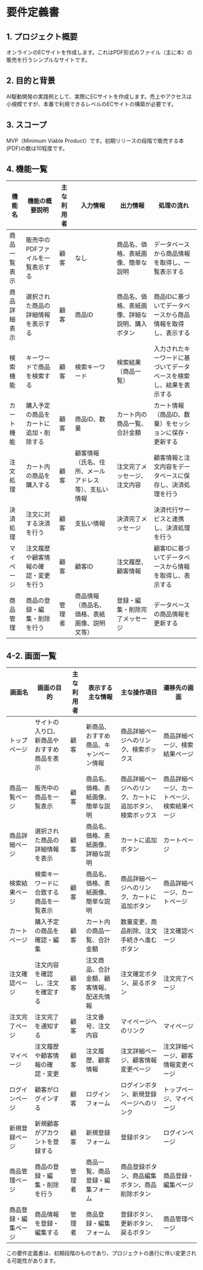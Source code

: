 # 要件定義書

## 1. プロジェクト概要

オンラインのECサイトを作成します。これはPDF形式のファイル（主に本）の販売を行うシンプルなサイトです。

## 2. 目的と背景

AI駆動開発の実践例として、実際にECサイトを作成します。売上やアクセスは小規模ですが、本番で利用できるレベルのECサイトの構築が必要です。

## 3. スコープ

MVP（Minimum Viable Product）です。初期リリースの段階で販売する本(PDF)の数は10程度です。

## 4. 機能一覧

| 機能名 | 機能の概要説明 | 主な利用者 | 入力情報 | 出力情報 | 処理の流れ |
|---|---|---|---|---|---|
| 商品一覧表示 | 販売中のPDFファイルを一覧表示する | 顧客 | なし | 商品名、価格、表紙画像、簡単な説明 | データベースから商品情報を取得し、一覧表示する |
| 商品詳細表示 | 選択された商品の詳細情報を表示する | 顧客 | 商品ID | 商品名、価格、表紙画像、詳細な説明、購入ボタン | 商品IDに基づいてデータベースから商品情報を取得し、表示する |
| 検索機能 | キーワードで商品を検索する | 顧客 | 検索キーワード | 検索結果（商品一覧） | 入力されたキーワードに基づいてデータベースを検索し、結果を表示する |
| カート機能 | 購入予定の商品をカートに追加・削除する | 顧客 | 商品ID、数量 | カート内の商品一覧、合計金額 | カート情報（商品ID、数量）をセッションに保存・更新する |
| 注文処理 | カート内の商品を購入する | 顧客 | 顧客情報（氏名、住所、メールアドレス等）、支払い情報 | 注文完了メッセージ、注文内容 | 顧客情報と注文内容をデータベースに保存し、決済処理を行う |
| 決済処理 | 注文に対する決済を行う | 顧客 | 支払い情報 | 決済完了メッセージ | 決済代行サービスと連携し、決済処理を行う |
| マイページ | 注文履歴や顧客情報の確認・変更を行う | 顧客 | 顧客ID | 注文履歴、顧客情報 | 顧客IDに基づいてデータベースから情報を取得し、表示する |
| 商品管理 | 商品の登録・編集・削除を行う | 管理者 | 商品情報（商品名、価格、表紙画像、説明文等） | 登録・編集・削除完了メッセージ | データベースの商品情報を更新する |


## 4-2. 画面一覧

| 画面名 | 画面の目的 | 主な利用者 | 表示する主な情報 | 主な操作項目 | 遷移先の画面 |
|---|---|---|---|---|---|
| トップページ | サイトの入り口、新商品やおすすめ商品を表示 | 顧客 | 新商品、おすすめ商品、キャンペーン情報 | 商品詳細ページへのリンク、検索ボックス | 商品詳細ページ、検索結果ページ |
| 商品一覧ページ | 販売中の商品を一覧表示 | 顧客 | 商品名、価格、表紙画像、簡単な説明 | 商品詳細ページへのリンク、カートに追加ボタン、検索ボックス | 商品詳細ページ、カートページ、検索結果ページ |
| 商品詳細ページ | 選択された商品の詳細情報を表示 | 顧客 | 商品名、価格、表紙画像、詳細な説明 | カートに追加ボタン | カートページ |
| 検索結果ページ | 検索キーワードに合致する商品を一覧表示 | 顧客 | 商品名、価格、表紙画像、簡単な説明 | 商品詳細ページへのリンク、カートに追加ボタン | 商品詳細ページ、カートページ |
| カートページ | 購入予定の商品を確認・編集 | 顧客 | カート内の商品一覧、合計金額 | 数量変更、商品削除、注文手続きへ進むボタン | 注文確認ページ |
| 注文確認ページ | 注文内容を確認し、注文を確定する | 顧客 | 注文商品、合計金額、顧客情報、配送先情報 | 注文確定ボタン、戻るボタン | 注文完了ページ |
| 注文完了ページ | 注文完了を通知する | 顧客 | 注文番号、注文内容 | マイページへのリンク | マイページ |
| マイページ | 注文履歴や顧客情報の確認・変更 | 顧客 | 注文履歴、顧客情報 | 注文詳細ページ、顧客情報変更ページ | 注文詳細ページ、顧客情報変更ページ |
| ログインページ | 顧客がログインする | 顧客 | ログインフォーム | ログインボタン、新規登録ページへのリンク | トップページ、マイページ |
| 新規登録ページ | 新規顧客がアカウントを登録する | 顧客 | 新規登録フォーム | 登録ボタン | ログインページ |
| 商品管理ページ | 商品の登録・編集・削除を行う | 管理者 | 商品一覧、商品登録・編集フォーム | 商品登録ボタン、商品編集ボタン、商品削除ボタン | 商品登録・編集ページ |
| 商品登録・編集ページ | 商品情報を登録・編集する | 管理者 | 商品登録・編集フォーム | 登録ボタン、更新ボタン、戻るボタン | 商品管理ページ |


この要件定義書は、初期段階のものであり、プロジェクトの進行に伴い変更される可能性があります。